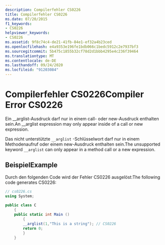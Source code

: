 ```yaml
---
description: Compilerfehler CS0226
title: Compilerfehler CS0226
ms.date: 07/20/2015
f1_keywords:
- CS0226
helpviewer_keywords:
- CS0226
ms.assetid: 9f8c74c4-de21-41fb-84e1-ef32a4b23ced
ms.openlocfilehash: e4a9353e196fe1bdb066c1bedc5912c2e7937bf3
ms.sourcegitcommit: 5b475c1855b32cf78d2d1bbb4295e4c236f39464
ms.translationtype: MT
ms.contentlocale: de-DE
ms.lasthandoff: 09/24/2020
ms.locfileid: "91203084"
---
```

# <a name="compiler-error-cs0226"></a><span data-ttu-id="d4006-103">Compilerfehler CS0226</span><span class="sxs-lookup"><span data-stu-id="d4006-103">Compiler Error CS0226</span></span>

<span data-ttu-id="d4006-104">Ein __arglist-Ausdruck darf nur in einem call- oder new-Ausdruck enthalten sein.</span><span class="sxs-lookup"><span data-stu-id="d4006-104">An __arglist expression may only appear inside of a call or new expression.</span></span>  
  
 <span data-ttu-id="d4006-105">Das nicht unterstützte `__arglist` -Schlüsselwort darf nur in einem Methodenaufruf oder einem new-Ausdruck enthalten sein.</span><span class="sxs-lookup"><span data-stu-id="d4006-105">The unsupported keyword `__arglist` can only appear in a method call or a new expression.</span></span>  
  
## <a name="example"></a><span data-ttu-id="d4006-106">Beispiel</span><span class="sxs-lookup"><span data-stu-id="d4006-106">Example</span></span>  

 <span data-ttu-id="d4006-107">Durch den folgenden Code wird der Fehler CS0226 ausgelöst:</span><span class="sxs-lookup"><span data-stu-id="d4006-107">The following code generates CS0226:</span></span>  
  
```csharp  
// cs0226.cs  
using System;  
  
public class C  
    {  
    public static int Main ()  
        {  
        __arglist(1,"This is a string"); // CS0226  
        return 0;  
        }  
    }  
```
